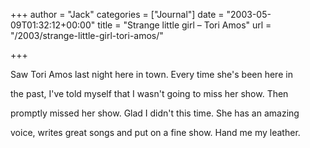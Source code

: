 +++
author = "Jack"
categories = ["Journal"]
date = "2003-05-09T01:32:12+00:00"
title = "Strange little girl – Tori Amos"
url = "/2003/strange-little-girl-tori-amos/"

+++

Saw Tori Amos last night here in town. Every time she's been here in
  

  
the past, I've told myself that I wasn't going to miss her show. Then
  

  
promptly missed her show. Glad I didn't this time. She has an amazing
  

  
voice, writes great songs and put on a fine show. Hand me my leather.
